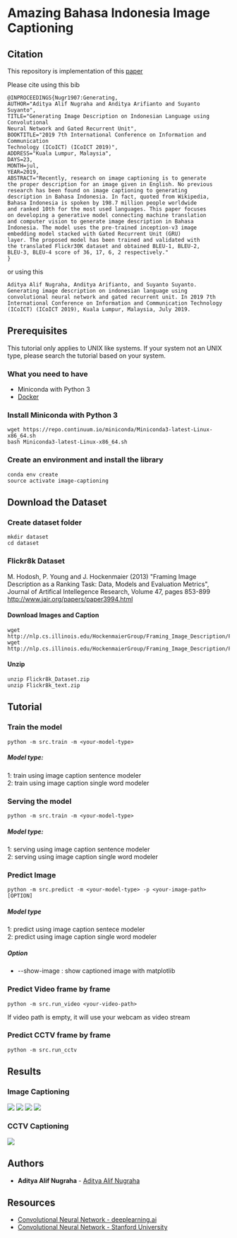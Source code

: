 # Amazing Bahasa Indonesia Image Captioning

## Citation
This repository is implementation of this [paper](https://ieeexplore.ieee.org/document/8835370) 

Please cite using this bib
```
@INPROCEEDINGS{Nugr1907:Generating,
AUTHOR="Aditya Alif Nugraha and Anditya Arifianto and Suyanto Suyanto",
TITLE="Generating Image Description on Indonesian Language using Convolutional
Neural Network and Gated Recurrent Unit",
BOOKTITLE="2019 7th International Conference on Information and Communication
Technology (ICoICT) (ICoICT 2019)",
ADDRESS="Kuala Lumpur, Malaysia",
DAYS=23,
MONTH=jul,
YEAR=2019,
ABSTRACT="Recently, research on image captioning is to generate
the proper description for an image given in English. No previous
research has been found on image captioning to generating
description in Bahasa Indonesia. In fact, quoted from Wikipedia,
Bahasa Indonesia is spoken by 198.7 million people worldwide
and ranked 10th for the most used languages. This paper focuses
on developing a generative model connecting machine translation
and computer vision to generate image description in Bahasa
Indonesia. The model uses the pre-trained inception-v3 image
embedding model stacked with Gated Recurrent Unit (GRU)
layer. The proposed model has been trained and validated with
the translated Flickr30K dataset and obtained BLEU-1, BLEU-2,
BLEU-3, BLEU-4 score of 36, 17, 6, 2 respectively."
}
```

or using this
```
Aditya Alif Nugraha, Anditya Arifianto, and Suyanto Suyanto. Generating image description on indonesian language using convolutional neural network and gated recurrent unit. In 2019 7th International Conference on Information and Communication Technology (ICoICT) (ICoICT 2019), Kuala Lumpur, Malaysia, July 2019.
```

## Prerequisites
This tutorial only applies to UNIX like systems. If your system not an UNIX type, please search the tutorial based on your system.

### What you need to have
* Miniconda with Python 3
* [Docker](https://docs.docker.com/install/)


### Install Miniconda with Python 3
```
wget https://repo.continuum.io/miniconda/Miniconda3-latest-Linux-x86_64.sh
bash Miniconda3-latest-Linux-x86_64.sh
```

### Create an environment and install the library
```
conda env create
source activate image-captioning
```

## Download the Dataset
### Create dataset folder
```
mkdir dataset
cd dataset
```

### Flickr8k Dataset
M. Hodosh, P. Young and J. Hockenmaier (2013) "Framing Image Description as a Ranking Task: Data, Models and Evaluation Metrics", Journal of Artifical Intellegence Research, Volume 47, pages 853-899
http://www.jair.org/papers/paper3994.html

#### Download Images and Caption
```
wget http://nlp.cs.illinois.edu/HockenmaierGroup/Framing_Image_Description/Flickr8k_Dataset.zip
wget http://nlp.cs.illinois.edu/HockenmaierGroup/Framing_Image_Description/Flickr8k_text.zip
```

#### Unzip
```
unzip Flickr8k_Dataset.zip
unzip Flickr8k_text.zip
```

## Tutorial
### Train the model
```
python -m src.train -m <your-model-type>
```
##### Model type:
1: train using image caption sentence modeler<br>
2: train using image caption single word modeler

### Serving the model
```
python -m src.train -m <your-model-type>
```
##### Model type:
1: serving using image caption sentence modeler<br>
2: serving using image caption single word modeler

### Predict Image
```
python -m src.predict -m <your-model-type> -p <your-image-path> [OPTION]
```

##### Model type
1: predict using image caption sentece modeler<br>
2: predict using image caption single word modeler

##### Option
* --show-image : show captioned image with matplotlib

### Predict Video frame by frame
```
python -m src.run_video <your-video-path>
```
If video path is empty, it will use your webcam as video stream

### Predict CCTV frame by frame
```
python -m src.run_cctv
```

## Results
### Image Captioning
![](resources/result/result1.png)
![](resources/result/result2.png)
![](resources/result/result3.png)
![](resources/result/result4.png)

### CCTV Captioning
![](resources/result/result_cctv.png)

## Authors
* **Aditya Alif Nugraha** - [Aditya Alif Nugraha](https://github.com/adityaalifn)

## Resources
* [Convolutional Neural Network - deeplearning.ai](https://www.youtube.com/playlist?list=PLkDaE6sCZn6Gl29AoE31iwdVwSG-KnDzF)
* [Convolutional Neural Network - Stanford University](https://www.youtube.com/playlist?list=PL3FW7Lu3i5JvHM8ljYj-zLfQRF3EO8sYv)
